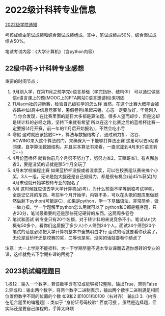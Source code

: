 # 2022级计科转专业信息
[2022级学院通知](https://bdi.sztu.edu.cn/info/1221/5709.htm)

考核成绩由笔试成绩和综合面试成绩组成。其中，笔试成绩占50%，综合面试成绩占50%。

笔试考试内容：《大学计算机》（含python内容）

## 22级中药->计科转专业感想
重要的时间节点：
1. 9月刚入学，在第11月之前学完c语言基础（学完指针、结构体）
可以通过做翁恺c语言课上的题(MOOC上的PTA网站C语言邀请码)来巩固
2. 11月acm社的迎新赛，检验自己编程学的怎么样
  当然，在这个比赛大概率会被各路神仙(高中信息竞赛爷，暑假卷狗)吊起来锤，心态一定要放好，毕竟刚入门
  你会发现，在比赛里面的题目大多都是算法题，很多人望而却步，但是这却是转计科的必经之路，坚持下来就有希望
  所以在这个比赛之后的蓝桥杯比赛一定要报(4月开赛，前一年的11月后开始报名)，不然会吃小亏
3. 寒假
  这时就应该接触C++，算法与数据结构了，通过刷力扣、洛谷、ACWING来入这个算法的门，来确保大一下能够打算法比赛
  这里可以去b站看网课，自学算法数据结构，并且买本算法书来看，一直沉淀到4月末(C语言转C++)
4. 4月份蓝桥杯
  就看你前几个月努不努力了，努努力省2，天赋哥省1，有点懈怠省3，要是没奖的话就是那5个月全玩了
5. 4月末学校编程比赛
  如果蓝桥杯没报或者没拿奖，可以在校赛组队赛来搞个小奖，3人一组，无论是抱大腿还是自己努努力，都是很有机会(前45%获奖)的
  4月末也就开始学校转专业的报名了
6. 5月
  这时候就应该去学大学计算机(必考)，为什么前面不学等到临考试学呢，全是记忆背的东西，考前半个月开始学，内容不多，可以在头歌的题库里做题
  然后剩下python(可能是C)，如果是python，学一下基础语法，非常简单，做一做力扣，学一学题解里python怎么用就可以了
  python和C都是程序题，只占20分，笔试最重要的还是那些死记硬背的东西，这两周多卷卷
7. 笔试和面试
  转专业只有20个名额，对于转计科的来说竞争不小，笔试从n(大概有50多个，看你们这届报了多少人)个人筛到24个人，面试24个筛到20个
  笔试的话是必须把大学计算机整本书全搞明白才行
  面试的话就要看你获奖了，无论是蓝桥杯还是校赛的奖，三等也是奖，没奖的话就要看你绩点了
  
注意：大一上学期不能挂科，大一下学期尽量不选本专业课而去选你想转的专业的课，这样就免去下学期补课的困扰了

## 2023机试编程题目
1.找12：输入一个数字，若该数字含有12或能够被12整除，输出True，否则False
2.异或和：输出两个数字，将两个数字二进制表示，输出两个数字二进制满足相同位置但数字不同的位置的个数 如9和2 即1001和0100（右对齐） 输出3
3.（内嵌在组合题里的编程题）：类似于 “身份证号码校验” 百度可搜 ，虽然是选择题，但实际还是要自己编程的，手算太麻烦
